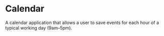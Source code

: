 # Calendar
A calendar application that allows a user to save events for each hour of a typical working day (9am–5pm).
